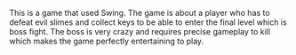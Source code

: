 This is a game that used Swing. The game is about a player who has to defeat evil slimes and collect keys to be able to enter the final level which is boss fight.
The boss is very crazy and requires precise gameplay to kill which makes the game perfectly entertaining to play.
